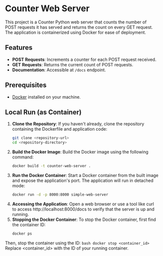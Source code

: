 # Counter Web Server

This project is a Counter Python web server that counts the number of POST requests it has served and returns the count on every GET request. The application is containerized using Docker for ease of deployment.

## Features

- **POST Requests**: Increments a counter for each POST request received.
- **GET Requests**: Returns the current count of POST requests.
- **Documentation**: Accessible at `/docs` endpoint.

## Prerequisites

- [Docker](https://docs.docker.com/get-docker/) installed on your machine.

## Local Run (as Container)

1. **Clone the Repository**: 
If you haven't already, clone the repository containing the Dockerfile and application code:
    ```bash
   git clone <repository-url>
   cd <repository-directory>
    ```
2. **Build the Docker Image**:
Build the Docker image using the following command:
    ```bash
    docker build -t counter-web-server .
    ```
3. **Run the Docker Container**:
Start a Docker container from the built image and expose the application's port. The application will run in detached mode:
    ```bash
    docker run -d -p 8000:8000 simple-web-server
    ```
4. **Accessing the Application**:
Open a web browser or use a tool like curl to access http://localhost:8000/docs to verify that the server is up and running.
5. **Stopping the Docker Container**:
To stop the Docker container, first find the container ID:
    ```bash
    docker ps
    ``` 
Then, stop the container using the ID:
    ```bash
    docker stop <container_id>
    ``` 
Replace <container_id> with the ID of your running container.


